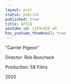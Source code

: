 ```yaml
---
layout: post
status: publish
published: true
title: AFRIN
youtube_id: zjE9v8ZA_o0
has_youtube_thumbnail: true
---
```

"Carrier Pigeon"

Director: Rob Boocheck

Production: 59 Films

2020

